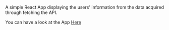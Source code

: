 A simple React App displaying the users' information from the data acquired through fetching the API.

You can have a look at the App [Here](https://mohammad-uvais.github.io/user-info)

